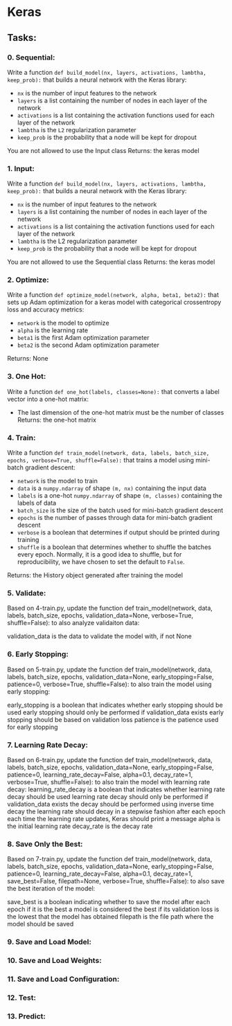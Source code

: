 # Keras

## Tasks:

### 0. Sequential:
Write a function `def build_model(nx, layers, activations, lambtha, keep_prob):` that builds a neural network with the Keras library:

* ``nx`` is the number of input features to the network
* ``layers`` is a list containing the number of nodes in each layer of the network
* ``activations`` is a list containing the activation functions used for each layer of the network
* ``lambtha`` is the ``L2`` regularization parameter
* ``keep_prob`` is the probability that a node will be kept for dropout

You are not allowed to use the Input class
Returns: the keras model

### 1. Input:
Write a function ``def build_model(nx, layers, activations, lambtha, keep_prob):`` that builds a neural network with the Keras library:
- ``nx`` is the number of input features to the network
- ``layers`` is a list containing the number of nodes in each layer of the network
- ``activations`` is a list containing the activation functions used for each layer of the network
- ``lambtha`` is the L2 regularization parameter
- ``keep_prob`` is the probability that a node will be kept for dropout

You are not allowed to use the Sequential class
Returns: the keras model

### 2. Optimize:
Write a function ``def optimize_model(network, alpha, beta1, beta2):`` that sets up Adam optimization for a keras model with categorical crossentropy loss and accuracy metrics:
- ``network`` is the model to optimize
- ``alpha`` is the learning rate
- ``beta1`` is the first Adam optimization parameter
- ``beta2`` is the second Adam optimization parameter

Returns: None

### 3. One Hot:
Write a function ``def one_hot(labels, classes=None):`` that converts a label vector into a one-hot matrix:
- The last dimension of the one-hot matrix must be the number of classes
Returns: the one-hot matrix

### 4. Train:
Write a function ``def train_model(network, data, labels, batch_size, epochs, verbose=True, shuffle=False):`` that trains a model using mini-batch gradient descent:
- ``network`` is the model to train
- ``data`` is a ``numpy.ndarray`` of shape ``(m, nx)`` containing the input data
- ``labels`` is a one-hot ``numpy.ndarray`` of shape ``(m, classes)`` containing the labels of data
- ``batch_size`` is the size of the batch used for mini-batch gradient descent
- ``epochs`` is the number of passes through data for mini-batch gradient descent
- ``verbose`` is a boolean that determines if output should be printed during training
- ``shuffle`` is a boolean that determines whether to shuffle the batches every epoch. Normally, it is a good idea to shuffle, but for reproducibility, we have chosen to set the default to ``False``.

Returns: the History object generated after training the model

### 5. Validate:
Based on 4-train.py, update the function def train_model(network, data, labels, batch_size, epochs, validation_data=None, verbose=True, shuffle=False): to also analyze validaiton data:

validation_data is the data to validate the model with, if not None

### 6. Early Stopping:
Based on 5-train.py, update the function def train_model(network, data, labels, batch_size, epochs, validation_data=None, early_stopping=False, patience=0, verbose=True, shuffle=False): to also train the model using early stopping:

early_stopping is a boolean that indicates whether early stopping should be used
early stopping should only be performed if validation_data exists
early stopping should be based on validation loss
patience is the patience used for early stopping

### 7. Learning Rate Decay:
Based on 6-train.py, update the function def train_model(network, data, labels, batch_size, epochs, validation_data=None, early_stopping=False, patience=0, learning_rate_decay=False, alpha=0.1, decay_rate=1, verbose=True, shuffle=False): to also train the model with learning rate decay:
learning_rate_decay is a boolean that indicates whether learning rate decay should be used
learning rate decay should only be performed if validation_data exists
the decay should be performed using inverse time decay
the learning rate should decay in a stepwise fashion after each epoch
each time the learning rate updates, Keras should print a message
alpha is the initial learning rate
decay_rate is the decay rate

### 8. Save Only the Best:
Based on 7-train.py, update the function def train_model(network, data, labels, batch_size, epochs, validation_data=None, early_stopping=False, patience=0, learning_rate_decay=False, alpha=0.1, decay_rate=1, save_best=False, filepath=None, verbose=True, shuffle=False): to also save the best iteration of the model:

save_best is a boolean indicating whether to save the model after each epoch if it is the best
a model is considered the best if its validation loss is the lowest that the model has obtained
filepath is the file path where the model should be saved

### 9. Save and Load Model:
### 10. Save and Load Weights:
### 11. Save and Load Configuration:
### 12. Test:
### 13. Predict:
